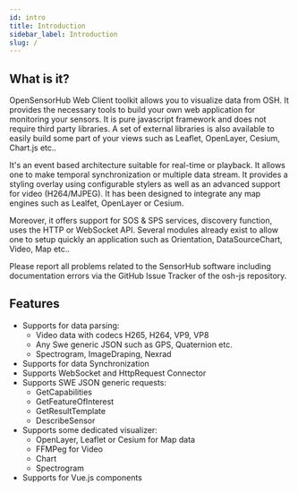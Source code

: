 ```yaml
---
id: intro
title: Introduction
sidebar_label: Introduction
slug: /
---
```


## What is it?

OpenSensorHub Web Client toolkit allows you to visualize data from OSH. It provides the necessary tools to build your own web application for monitoring your sensors. It is pure javascript framework and does not require third party libraries. A set of external libraries is also available to easily build some part of your views such as Leaflet, OpenLayer, Cesium, Chart.js etc..

It's an event based architecture suitable for real-time or playback. It allows one to make temporal synchronization or multiple data stream. It provides a styling overlay using configurable stylers as well as an advanced support for video (H264/MJPEG). It has been designed to integrate any map engines such as Lealfet, OpenLayer or Cesium.

Moreover, it offers support for SOS & SPS services, discovery function, uses the HTTP or WebSocket API. Several modules already exist to allow one to setup quickly an application such as Orientation, DataSourceChart, Video, Map etc..

Please report all problems related to the SensorHub software including documentation errors via the GitHub Issue Tracker of the osh-js repository.


## Features
- Supports for data parsing:
    - Video data with codecs H265, H264, VP9, VP8
    - Any Swe generic JSON such as GPS, Quaternion etc.
    - Spectrogram, ImageDraping, Nexrad
- Supports for data Synchronization
- Supports WebSocket and HttpRequest Connector
- Supports SWE JSON generic requests:
    - GetCapabilities
    - GetFeatureOfInterest
    - GetResultTemplate
    - DescribeSensor
- Supports some dedicated visualizer:
    - OpenLayer, Leaflet or Cesium for Map data
    - FFMPeg for Video 
    - Chart
    - Spectrogram
- Supports for Vue.js components
